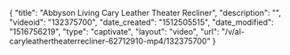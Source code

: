 {
    "title": "Abbyson Living Cary Leather Theater Recliner",
    "description": "",
    "videoid": "132375700",
    "date_created": "1512505515",
    "date_modified": "1516756219",
    "type": "captivate",
    "layout": "video",
    "url": "\/v\/al-caryleathertheaterrecliner-62712910-mp4\/132375700"
}